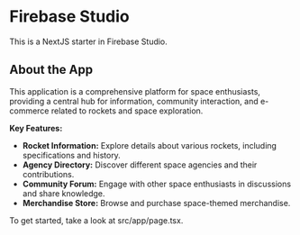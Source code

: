 # Firebase Studio

This is a NextJS starter in Firebase Studio.

## About the App

This application is a comprehensive platform for space enthusiasts, providing a central hub for information, community interaction, and e-commerce related to rockets and space exploration.

**Key Features:**

- **Rocket Information:** Explore details about various rockets, including specifications and history.
- **Agency Directory:** Discover different space agencies and their contributions.
- **Community Forum:** Engage with other space enthusiasts in discussions and share knowledge.
- **Merchandise Store:** Browse and purchase space-themed merchandise.

To get started, take a look at src/app/page.tsx.
